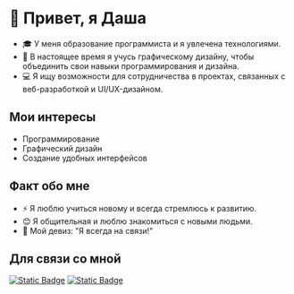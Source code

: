 # 👋 Привет, я Даша 

- 🎓 У меня образование программиста и я увлечена технологиями.
- 🎨 В настоящее время я учусь графическому дизайну, чтобы объединить свои навыки программирования и дизайна.
- 💻 Я ищу возможности для сотрудничества в проектах, связанных с веб-разработкой и UI/UX-дизайном.

## Мои интересы
- Программирование
- Графический дизайн
- Создание удобных интерфейсов


## Факт обо мне
- ⚡ Я люблю учиться новому и всегда стремлюсь к развитию.
- 😊 Я общительная и люблю знакомиться с новыми людьми.
- 💬 Мой девиз: "Я всегда на связи!"

## Для связи со мной
<a href="https://t.me/Dasha_Kashirina"><img alt="Static Badge" src="https://img.shields.io/badge/Telegram-blue?style=flat&logo=Telegram&logoColor=white"></a>
<a href="https://vk.com/dasha_life_diary"><img alt="Static Badge" src="https://img.shields.io/badge/VK-blue?style=flat&logo=Vk&logoColor=white"></a>
